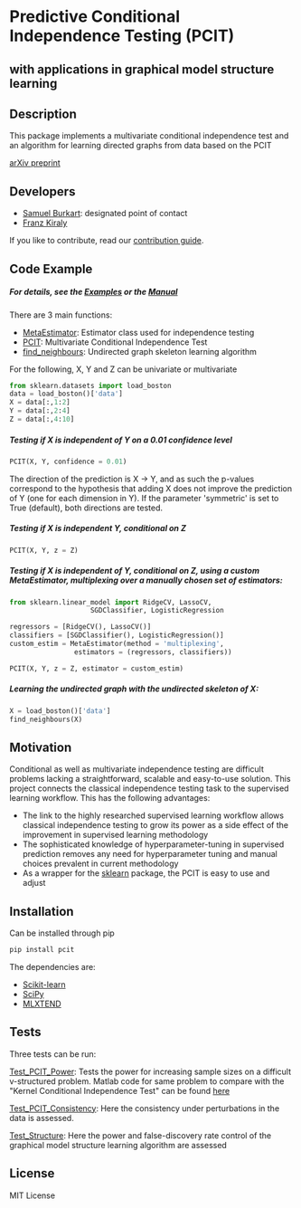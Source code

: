# Predictive Conditional Independence Testing (PCIT)
## with applications in graphical model structure learning

## Description

This package implements a multivariate conditional independence test and an algorithm for learning directed graphs from data based on the PCIT

[arXiv preprint](https://arxiv.org/abs/1711.05869)

## Developers

* [Samuel Burkart](https://github.com/SamBurkart): designated point of contact
* [Franz Kiraly](https://github.com/fkiraly)

If you like to contribute, read our [contribution guide](https://github.com/alan-turing-institute/pcit/blob/master/contributing.md).

## Code Example
##### For details, see the [Examples](https://github.com/alan-turing-institute/pcit/blob/master/Example.ipynb) or the [Manual](https://samburkart.github.io/pcit-manual/)

There are 3 main functions:
- [MetaEstimator](https://github.com/alan-turing-institute/pcit/blob/master/pcit/MetaEstimator.py): Estimator class used for independence testing
- [PCIT](https://github.com/alan-turing-institute/pcit/blob/master/pcit/IndependenceTest.py): Multivariate Conditional Independence Test
- [find_neighbours](https://github.com/alan-turing-institute/pcit/blob/master/pcit/StructureEstimation.py): Undirected graph skeleton learning algorithm


For the following, X, Y and Z can be univariate or multivariate

```python
from sklearn.datasets import load_boston
data = load_boston()['data']
X = data[:,1:2]
Y = data[:,2:4]
Z = data[:,4:10]
```

##### Testing if X is independent of Y on a 0.01 confidence level

```python
PCIT(X, Y, confidence = 0.01)
```

The direction of the prediction is X -> Y, and as such the p-values correspond to the hypothesis that adding X does not improve the prediction of Y (one for each dimension in Y). If the parameter 'symmetric' is set to True (default), both directions are tested.
 
##### Testing if X is independent Y, conditional on Z
```python
PCIT(X, Y, z = Z)
```

##### Testing if X is independent of Y, conditional on Z, using a custom MetaEstimator, multiplexing over a manually chosen set of estimators:

```python
from sklearn.linear_model import RidgeCV, LassoCV,
                    SGDClassifier, LogisticRegression

regressors = [RidgeCV(), LassoCV()]
classifiers = [SGDClassifier(), LogisticRegression()]
custom_estim = MetaEstimator(method = 'multiplexing',
                estimators = (regressors, classifiers))

PCIT(X, Y, z = Z, estimator = custom_estim)
```

##### Learning the undirected graph with the undirected skeleton of X:

```python
X = load_boston()['data']
find_neighbours(X)
```

## Motivation

Conditional as well as multivariate independence testing are difficult problems lacking a straightforward, scalable and easy-to-use solution. This project connects the classical independence testing task to the supervised learning workflow. This has the following advantages:
- The link to the highly researched supervised learning workflow allows classical independence testing to grow its power as a side effect of the improvement in supervised learning methodology
- The sophisticated knowledge of hyperparameter-tuning in supervised prediction removes any need for hyperparameter tuning and manual choices prevalent in current methodology
- As a wrapper for the [sklearn](http://scikit-learn.org/stable/) package, the PCIT is easy to use and adjust

## Installation
Can be installed through pip

```python
pip install pcit
```

The dependencies are:
- [Scikit-learn](http://scikit-learn.org/stable/)
- [SciPy](https://scipy.org/)
- [MLXTEND](https://github.com/rasbt/mlxtend)

## Tests
Three tests can be run:

[Test_PCIT_Power](https://github.com/alan-turing-institute/pcit/blob/master/tests/Test_PCIT_Power.py): Tests the power for increasing sample sizes on a difficult v-structured problem. Matlab code for same problem to compare with the "Kernel Conditional Independence Test" can be found [here](https://github.com/alan-turing-institute/pcit/blob/master/further/Test_KCIT_Power.m)

[Test_PCIT_Consistency](https://github.com/alan-turing-institute/pcit/blob/master/tests/Test_PCIT_Consistency.py): Here the consistency under perturbations in the data is assessed.

[Test_Structure](https://github.com/alan-turing-institute/pcit/blob/master/tests/Test_Structure.py): Here the power and false-discovery rate control of the graphical model structure learning algorithm are assessed

## License

MIT License
